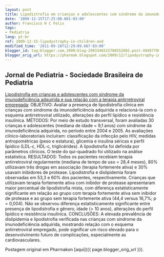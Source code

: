 ```yaml
---
layout: post
title: Lipodistrofia em crianças e adolescentes com síndrome da imunodeficiência adquirida
date: '2009-12-15T17:25:00.001-03:00'
author: Francisco H C Felix
tags:
- Pediatria
lang: pt-br
ref: 2009-12-15-lipodystrophy-in-children-and
modified_time: '2011-09-18T12:29:09.667-03:00'
blogger_id: tag:blogger.com,1999:blog-2993346515708552092.post-4949779808959288735
blogger_orig_url: https://pharmak.blogspot.com/2009/12/lipodystrophy-in-children-and.html
---
```


## Jornal de Pediatria - Sociedade Brasileira de Pediatria

[Lipodistrofia em crianças e adolescentes com síndrome da imunodeficiência adquirida e sua relação com a terapia antirretroviral empregada](https://www.scielo.br/j/jped/a/6w85Yxbh5TXst8mzz8k3PMM/?lang=pt): OBJETIVO: Avaliar a presença de lipodistrofia clínica em crianças com síndrome da imunodeficiência adquirida e relacioná-la com o esquema antirretroviral utilizado, alterações do perfil lipídico e resistência insulínica. <!--more-->
MÉTODOS: Por meio de estudo transversal, foram avaliadas 30 crianças e adolescentes (mediana de idade = 9,1 anos) com síndrome da imunodeficiência adquirida, no período entre 2004 e 2005. As avaliações clínico-laboratoriais incluíram: classificação da infecção pelo HIV, medidas antropométricas (peso e estatura), glicemia e insulina séricas e perfil lipídico (LDL-c, HDL-c, triglicérides). A lipodistrofia foi definida por parâmetros clínicos. O teste do qui-quadrado foi utilizado na análise estatística. RESULTADOS: Todos os pacientes recebiam terapia antirretroviral regularmente (mediana de tempo de uso = 28,4 meses), 80% utilizavam três drogas em associação (terapia fortemente ativa) e 30% usavam inibidores de protease. Lipodistrofia e dislipidemia foram observadas em 53,3 e 60% dos pacientes, respectivamente. Crianças que utilizavam terapia fortemente ativa com inibidor de protease apresentaram maior percentual de lipodistrofia mista, com diferença estatisticamente significante em relação ao grupo com terapia fortemente ativa sem inibidor de protease e ao grupo sem terapia fortemente ativa (44,4 versus 16,7%; p = 0,004). Não se observou diferença estatisticamente significante entre presença de lipodistrofia e gênero, idade (> 10 anos), alterações do perfil lipídico e resistência insulínica. CONCLUSÕES: A elevada prevalência de dislipidemia e lipodistrofia verificada nas crianças com síndrome da imunodeficiência adquirida, mostrando relação com o esquema antirretroviral empregado, pode significar um risco elevado para o desenvolvimento futuro de complicações, especialmente as cardiovasculares.

Postagem original em Pharmakon [aqui]({{ page.blogger_orig_url }}).
